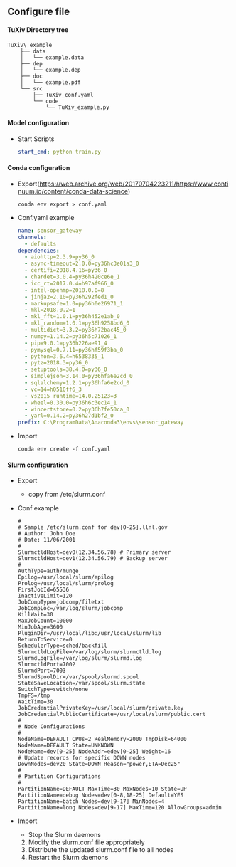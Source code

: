 ## Configure file

#### TuXiv Directory tree

~~~shell
TuXiv\ example
    ├── data
    │   └── example.data
    ├── dep
    │   └── example.dep
    ├── doc
    │   └── example.pdf
    └── src
        ├── TuXiv_conf.yaml
        └── code
            └── TuXiv_example.py
~~~

#### Model configuration

+ Start Scripts

  ~~~yaml
  start_cmd: python train.py 
  ~~~

#### Conda configuration

+ Export(https://web.archive.org/web/20170704223211/https://www.continuum.io/content/conda-data-science)

  ~~~shell
  conda env export > conf.yaml
  ~~~

+ Conf.yaml example

  ~~~yaml
  name: sensor_gateway
  channels:
    - defaults
  dependencies:
    - aiohttp=2.3.9=py36_0
    - async-timeout=2.0.0=py36hc3e01a3_0
    - certifi=2018.4.16=py36_0
    - chardet=3.0.4=py36h420ce6e_1
    - icc_rt=2017.0.4=h97af966_0
    - intel-openmp=2018.0.0=8
    - jinja2=2.10=py36h292fed1_0
    - markupsafe=1.0=py36h0e26971_1
    - mkl=2018.0.2=1
    - mkl_fft=1.0.1=py36h452e1ab_0
    - mkl_random=1.0.1=py36h9258bd6_0
    - multidict=3.3.2=py36h72bac45_0
    - numpy=1.14.2=py36h5c71026_1
    - pip=9.0.1=py36h226ae91_4
    - pymysql=0.7.11=py36hf59f3ba_0
    - python=3.6.4=h6538335_1
    - pytz=2018.3=py36_0
    - setuptools=38.4.0=py36_0
    - simplejson=3.14.0=py36hfa6e2cd_0
    - sqlalchemy=1.2.1=py36hfa6e2cd_0
    - vc=14=h0510ff6_3
    - vs2015_runtime=14.0.25123=3
    - wheel=0.30.0=py36h6c3ec14_1
    - wincertstore=0.2=py36h7fe50ca_0
    - yarl=0.14.2=py36h27d1bf2_0
  prefix: C:\ProgramData\Anaconda3\envs\sensor_gateway
  ~~~

+ Import

  ~~~shell
  conda env create -f conf.yaml
  ~~~

#### Slurm configuration

+ Export

  + copy from /etc/slurm.conf

+ Conf example

  ~~~shell
  #
  # Sample /etc/slurm.conf for dev[0-25].llnl.gov
  # Author: John Doe
  # Date: 11/06/2001
  #
  SlurmctldHost=dev0(12.34.56.78) # Primary server
  SlurmctldHost=dev1(12.34.56.79) # Backup server
  #
  AuthType=auth/munge
  Epilog=/usr/local/slurm/epilog
  Prolog=/usr/local/slurm/prolog
  FirstJobId=65536
  InactiveLimit=120
  JobCompType=jobcomp/filetxt
  JobCompLoc=/var/log/slurm/jobcomp
  KillWait=30
  MaxJobCount=10000
  MinJobAge=3600
  PluginDir=/usr/local/lib:/usr/local/slurm/lib
  ReturnToService=0
  SchedulerType=sched/backfill
  SlurmctldLogFile=/var/log/slurm/slurmctld.log
  SlurmdLogFile=/var/log/slurm/slurmd.log
  SlurmctldPort=7002
  SlurmdPort=7003
  SlurmdSpoolDir=/var/spool/slurmd.spool
  StateSaveLocation=/var/spool/slurm.state
  SwitchType=switch/none
  TmpFS=/tmp
  WaitTime=30
  JobCredentialPrivateKey=/usr/local/slurm/private.key
  JobCredentialPublicCertificate=/usr/local/slurm/public.cert
  #
  # Node Configurations
  #
  NodeName=DEFAULT CPUs=2 RealMemory=2000 TmpDisk=64000
  NodeName=DEFAULT State=UNKNOWN
  NodeName=dev[0-25] NodeAddr=edev[0-25] Weight=16
  # Update records for specific DOWN nodes
  DownNodes=dev20 State=DOWN Reason="power,ETA=Dec25"
  #
  # Partition Configurations
  #
  PartitionName=DEFAULT MaxTime=30 MaxNodes=10 State=UP
  PartitionName=debug Nodes=dev[0-8,18-25] Default=YES
  PartitionName=batch Nodes=dev[9-17] MinNodes=4
  PartitionName=long Nodes=dev[9-17] MaxTime=120 AllowGroups=admin
  ~~~

+ Import

  + Stop the Slurm daemons
  2. Modify the slurm.conf file appropriately
  3. Distribute the updated slurm.conf file to all nodes
  4. Restart the Slurm daemons

  


